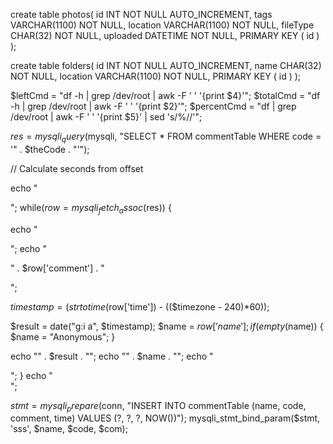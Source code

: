 create table photos(
   id INT NOT NULL AUTO_INCREMENT,
   tags VARCHAR(1100) NOT NULL,
   location VARCHAR(1100) NOT NULL,
   fileType CHAR(32) NOT NULL,
   uploaded DATETIME NOT NULL,
   PRIMARY KEY ( id )
);

create table folders(
   id INT NOT NULL AUTO_INCREMENT,
   name CHAR(32) NOT NULL,
   location VARCHAR(1100) NOT NULL,
   PRIMARY KEY ( id )
);



$leftCmd = "df -h | grep /dev/root | awk -F ' ' '{print $4}'";
$totalCmd = "df -h | grep /dev/root | awk -F ' ' '{print $2}'";
$percentCmd = "df | grep /dev/root | awk -F ' ' '{print $5}' | sed 's/%//'";



$res = mysqli_query($mysqli, "SELECT * FROM commentTable WHERE code = '" . $theCode . "'");

// Calculate seconds from offset

echo "<div class='listComments'>"; 
while($row = mysqli_fetch_assoc($res)) {

echo "<div class='container'>"; echo "<p>" . $row['comment'] . "</p>";

$timestamp = (strtotime($row['time']) - (($timezone - 240)*60));

$result = date("g:i a", $timestamp);
$name = $row['name'];
if (empty($name))
{
$name = "Anonymous";
}


echo "<span class='time-right'>" . $result . "</span>"; 
echo "<span class='time-left'>" . $name . "</span>"; echo "</div>";
}
echo "</div>";









$stmt = mysqli_prepare($conn, "INSERT INTO commentTable (name, code, comment, time) VALUES (?, ?, ?, NOW())");
mysqli_stmt_bind_param($stmt, 'sss', $name, $code, $com);
